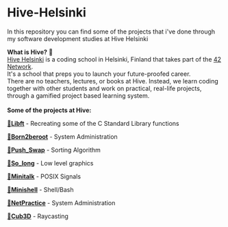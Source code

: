 # Hive-Helsinki
In this repository you can find some of the projects that i've done through my software development studies at Hive Helsinki<br />

**What is Hive?** :bee:<br />
[Hive Helsinki](https://www.hive.fi/en) is a coding school in Helsinki, Finland that takes part of the [42 Network](https://42.fr/en/homepage/).<br />
It's a school that preps you to launch your future-proofed career.<br />
There are no teachers, lectures, or books at Hive. Instead, we learn coding together with other students and work on practical, real-life projects, through a gamified project based learning system.<br /><br />
**Some of the projects at Hive:**<br />

[:bee:**Libft**](https://github.com/hhosri/Hive-Helsinki/tree/master/Libft) - Recreating some of the C Standard Library functions<br />

[:bee:**Born2beroot**](https://github.com/hhosri/Hive-Helsinki/tree/master/Born2beroot) - System Administration<br />

[:bee:**Push_Swap**](https://github.com/hhosri/Hive-Helsinki/tree/master/push_swap) - Sorting Algorithm<br />

[:bee:**So_long**](https://github.com/hhosri/Hive-Helsinki/tree/master/so_long) - Low level graphics<br />

[:bee:**Minitalk**](https://github.com/hhosri/Hive-Helsinki/tree/master/Minitalk) - POSIX Signals<br />

[:bee:**Minishell**](https://github.com/hhosri/Hive-Helsinki/tree/master/Minishell) - Shell/Bash<br />

[:bee:**NetPractice**](https://github.com/hhosri/Hive-Helsinki/tree/master/NetPractice) - System Administration<br />

[:bee:**Cub3D**](https://github.com/hhosri/Hive-Helsinki/tree/master/Cub3d) - Raycasting <br />
